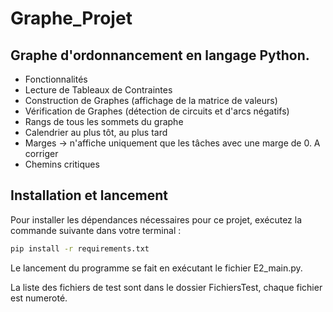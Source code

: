 # Graphe_Projet

## Graphe d'ordonnancement en langage Python.
- Fonctionnalités
- Lecture de Tableaux de Contraintes
- Construction de Graphes (affichage de la matrice de valeurs)
- Vérification de Graphes (détection de circuits et d'arcs négatifs)
- Rangs de tous les sommets du graphe
- Calendrier au plus tôt, au plus tard
- Marges -> n'affiche uniquement que les tâches avec une marge de 0. A corriger
- Chemins critiques


## Installation et lancement

Pour installer les dépendances nécessaires pour ce projet, exécutez la commande suivante dans votre terminal :

```bash
pip install -r requirements.txt
```
Le lancement du programme se fait en exécutant le fichier E2_main.py.

La liste des fichiers de test sont dans le dossier FichiersTest, chaque fichier est numeroté.
